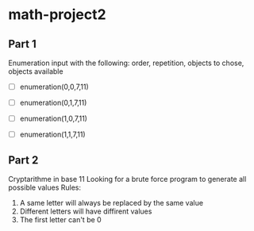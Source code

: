 # math-project2

## Part 1
Enumeration input with the following: order, repetition, objects to chose, objects available

- [ ] enumeration(0,0,7,11)
- [ ] enumeration(0,1,7,11)
- [ ] enumeration(1,0,7,11)
- [ ] enumeration(1,1,7,11)


## Part 2
Cryptarithme in base 11
Looking for a brute force program to generate all possible values
Rules:
1. A same letter will always be replaced by the same value
2. Different letters will have diffirent values
3. The first letter can't be 0
